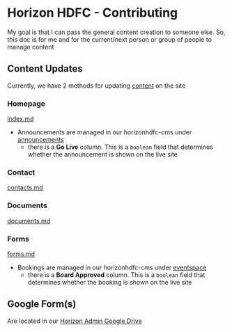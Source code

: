 # Horizon HDFC - Contributing
My goal is that I can pass the general content creation to someone else. So, this doc is for me and for the current/next person or group of people to manage content

## Content Updates
Currently, we have 2 methods for updating [content](/src/content) on the site

### Homepage
[index.md](/src/content/index.md) 
- Announcements are managed in our horizonhdfc-cms under [announcements](https://docs.google.com/spreadsheets/d/1Yzgelw9d3JjGJzMrwV_xbOUDCCZ1XpACX4oXlvujTUw/edit?gid=1031074610#gid=1031074610)
   - there is a **Go Live** column. This is a `boolean` field that determines whether the announcement is shown on the live site

### Contact
[contacts.md](/src/content/contacts.md) 

### Documents
[documents.md](/src/content/documents.md) 

### Forms
[forms.md](/src/content/forms.md) 
- Bookings are managed in our horizonhdfc-cms under [eventspace](https://docs.google.com/spreadsheets/d/1Yzgelw9d3JjGJzMrwV_xbOUDCCZ1XpACX4oXlvujTUw/edit?gid=1339298727#gid=1339298727)
   - there is a **Board Approved** column. This is a `boolean` field that determines whether the booking is shown on the live site

## Google Form(s)
Are located in our [Horizon Admin Google Drive](https://drive.google.com/drive/folders/1JiBXj2s781nopvWj2g0t1__Ii2juM3dT?usp=drive_link)